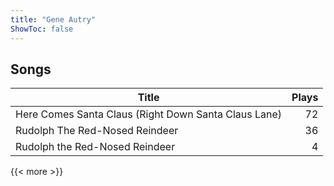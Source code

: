 ```yaml
---
title: "Gene Autry"
ShowToc: false
---
```


## Songs
Title | Plays 
----- | -----: 
Here Comes Santa Claus (Right Down Santa Claus Lane) | 72
Rudolph The Red-Nosed Reindeer | 36
Rudolph the Red-Nosed Reindeer | 4

{{< more >}}